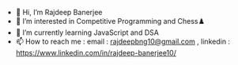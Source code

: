 - 👋 Hi, I’m Rajdeep Banerjee
- 👀 I’m interested in Competitive Programming and Chess♟️
- 🌱 I’m currently learning JavaScript and DSA
- 📫 How to reach me : email : rajdeepbng10@gmail.com , linkedin : https://www.linkedin.com/in/rajdeep-banerjee10/

<!---
RajdeepBng10/RajdeepBng10 is a ✨ special ✨ repository because its `README.md` (this file) appears on your GitHub profile.
You can click the Preview link to take a look at your changes.
--->
